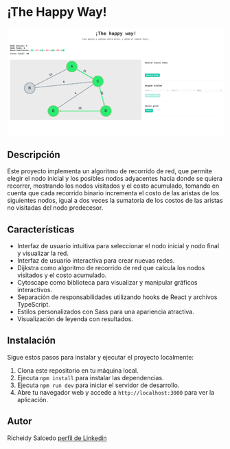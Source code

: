 # ¡The Happy Way!

![the happy way](public/graph.png)

## Descripción

Este proyecto implementa un algoritmo de recorrido de red, que permite elegir el nodo inicial y los posibles nodos adyacentes hacia donde se quiera recorrer,  mostrando los nodos visitados y el costo acumulado, tomando en cuenta que cada recorrido binario incrementa el costo de las aristas de los siguientes nodos, igual a dos veces la sumatoria de los costos de las aristas no visitadas del nodo predecesor.


## Características

- Interfaz de usuario intuitiva para seleccionar el nodo inicial y nodo final y visualizar la red.
- Interfaz de usuario interactiva para crear nuevas redes.
- Dijkstra como algoritmo de recorrido de red que calcula los nodos visitados y el costo acumulado.
- Cytoscape como biblioteca para visualizar y manipular gráficos interactivos.
- Separación de responsabilidades utilizando hooks de React y archivos TypeScript.
- Estilos personalizados con Sass para una apariencia atractiva.
- Visualización de leyenda con resultados.


## Instalación
Sigue estos pasos para instalar y ejecutar el proyecto localmente:

1. Clona este repositorio en tu máquina local.
2. Ejecuta `npm install` para instalar las dependencias.
3. Ejecuta `npm run dev` para iniciar el servidor de desarrollo.
4. Abre tu navegador web y accede a `http://localhost:3000` para ver la aplicación.

## Autor
Richeidy Salcedo
[perfil de Linkedin](https://www.linkedin.com/in/richeidy-salcedo-31a283154/)
